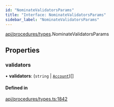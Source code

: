 ```yaml
---
id: "NominateValidatorsParams"
title: "Interface: NominateValidatorsParams"
sidebar_label: "NominateValidatorsParams"
---
```


[api/procedures/types](../../../../../modules/API/Procedures/Types/Types.md).NominateValidatorsParams

## Properties

### validators

• **validators**: (`string` \| [`Account`](../../../../../classes/API/Entities/Account/Account.md))[]

#### Defined in

[api/procedures/types.ts:1842](https://github.com/PolymeshAssociation/polymesh-sdk/blob/995f17653/src/api/procedures/types.ts#L1842)
